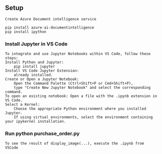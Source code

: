 ## Setup

	Create Azure Document intelligence service

	pip install azure-ai-documentintelligence
	pip install ipython

### Install Jupyter in VS Code
```
To integrate and use Jupyter Notebooks within VS Code, follow these steps:
Install Python and Jupyter: 
    pip install jupyter
Install VS Code Jupyter Extension:
	already installed.
Create or Open a Jupyter Notebook:
	Open the Command Palette (Ctrl+Shift+P or Cmd+Shift+P), 
	type "Create New Jupyter Notebook" and select the corresponding command.
To open an existing notebook: Open a file with the .ipynb extension in VS Code.
Select a Kernel:
	Choose the appropriate Python environment where you installed Jupyter. 
	If using virtual environments, select the environment containing your ipykernel installation.
```
	
### Run python purchase_order.py
```
To see the result of display_image(...), execute the .ipynb from VSCode
```
